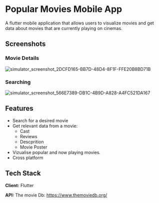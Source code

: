 
# Popular Movies Mobile App

A flutter mobile application that allows users to visualize 
movies and get data about movies
that are currently playing on cinemas.

## Screenshots


### Movie Details
![simulator_screenshot_2DCFD165-BB7D-48D4-8F1F-FFE20B8BD71B](https://user-images.githubusercontent.com/57450093/154870017-8a411143-04c7-48e4-8e05-032d58cd4e97.png)

### Searching 
![simulator_screenshot_566E7389-DB1C-4B9D-A828-A4FC521DA167](https://user-images.githubusercontent.com/57450093/154870029-9f12fcd1-350e-4ada-b6fc-4e9f8d54174b.png)



## Features

- Search for a desired movie
- Get relevant data from a movie:
    - Cast
    - Reviews 
    - Descprition
    - Movie Poster
- Vizualise popular and now playing movies.
- Cross platform


## Tech Stack

**Client:** Flutter

**API:** The movie Db: https://www.themoviedb.org/

